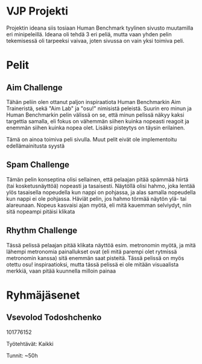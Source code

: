 # VJP Projekti
Projektin ideana siis tosiaan Human Benchmark tyylinen sivusto muutamilla eri minipeleillä. Ideana oli tehdä 3 eri peliä, mutta vaan yhden pelin tekemisessä oli tarpeeksi vaivaa, joten sivussa on vain yksi toimiva peli.

# Pelit
## Aim Challenge
Tähän peliin olen ottanut paljon inspiraatiota Human Benchmarkin Aim Traineristä, sekä "Aim Lab" ja "osu!" nimisistä peleistä. Suurin ero minun ja Human Benchmarkin pelin välissä on se, että minun pelissä näkyy kaksi targettia samalla, eli fokus on vähemmän siihen kuinka nopeasti reagoit ja enemmän siihen kuinka nopea olet. Lisäksi pisteytys on täysin erilainen.

Tämä on ainoa toimiva peli sivulla. Muut pelit eivät ole implementoitu edellämainitusta syystä

## Spam Challenge
Tämän pelin konseptina olisi sellainen, että pelaajan pitää spämmää hiirtä (tai kosketusnäyttöä) nopeasti ja tasaisesti. Näytöllä olisi hahmo, joka lentää ylös tasaisella nopeudella kun nappi on pohjassa, ja alas samalla nopeudella kun nappi ei ole pohjassa. Häviät pelin, jos hahmo törmää näytön ylä- tai alareunaan. Nopeus kasvaisi ajan myötä, eli mitä kauemman selviydyt, niin sitä nopeampi pitäisi klikata

## Rhythm Challenge
Tässä pelissä pelaajan pitää klikata näyttöä esim. metronomin myötä, ja mitä lähempi metronomia painallukset ovat (eli mitä parempi olet rytmissä metronomin kanssa) sitä enemmän saat pisteitä. Tässä pelissä on myös otettu osu! inspiraatioksi, mutta tässä pelissä ei ole mitään visuaalista merkkiä, vaan pitää kuunnella milloin painaa

# Ryhmäjäsenet
## Vsevolod Todoshchenko
101776152

Työtehtävät: Kaikki

Tunnit: ~50h